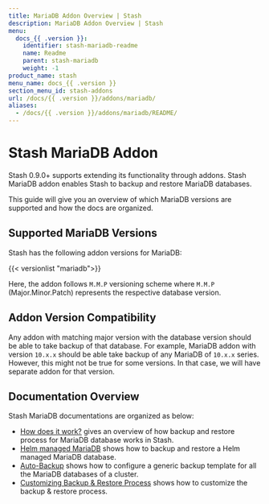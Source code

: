```yaml
---
title: MariaDB Addon Overview | Stash
description: MariaDB Addon Overview | Stash
menu:
  docs_{{ .version }}:
    identifier: stash-mariadb-readme
    name: Readme
    parent: stash-mariadb
    weight: -1
product_name: stash
menu_name: docs_{{ .version }}
section_menu_id: stash-addons
url: /docs/{{ .version }}/addons/mariadb/
aliases:
  - /docs/{{ .version }}/addons/mariadb/README/
---
```


# Stash MariaDB Addon

Stash 0.9.0+ supports extending its functionality through addons. Stash MariaDB addon enables Stash to backup and restore MariaDB databases.

This guide will give you an overview of which MariaDB versions are supported and how the docs are organized.

## Supported MariaDB Versions

Stash has the following addon versions for MariaDB:

{{< versionlist "mariadb">}}

Here, the addon follows `M.M.P` versioning scheme where `M.M.P` (Major.Minor.Patch) represents the respective database version.

## Addon Version Compatibility

Any addon with matching major version with the database version should be able to take backup of that database. For example, MariaDB addon with version `10.x.x` should be able take backup of any MariaDB of `10.x.x` series. However, this might not be true for some versions. In that case, we will have separate addon for that version.

## Documentation Overview

Stash MariaDB documentations are organized as below:

- [How does it work?](/docs/addons/mariadb/overview/index.md) gives an overview of how backup and restore process for MariaDB database works in Stash.
- [Helm managed MariaDB](/docs/addons/mariadb/helm/index.md) shows how to backup and restore a Helm managed MariaDB database.
- [Auto-Backup](/docs/addons/mariadb/auto-backup/index.md) shows how to configure a generic backup template for all the MariaDB databases of a cluster.
- [Customizing Backup & Restore Process](/docs/addons/mariadb/customization/index.md) shows how to customize the backup & restore process.
